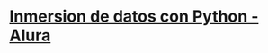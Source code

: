 
# [Inmersion de datos con Python - Alura](https://github.com/admred/inmersion-de-datos-con-python-alura/Inmersion_de_datos_con_python_Alura.ipynb)

